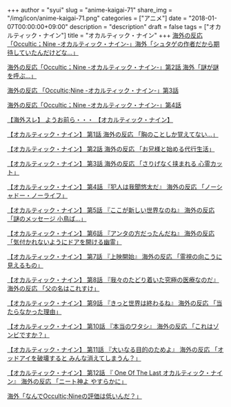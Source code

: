 +++
author = "syui"
slug = "anime-kaigai-71"
share_img = "/img/icon/anime-kaigai-71.png"
categories = ["アニメ"]
date = "2018-01-07T00:00:00+09:00"
description = "description"
draft = false
tags = ["オカルティック・ナイン"]
title = "オカルティック・ナイン"
+++
<a href="http://honyakutyuihou.hatenablog.com/entry/2016/10/10/151209" rel="nofollow" target="_blank" title="海外の反応「Occultic；Nine -オカルティック・ナイン-」海外「シュタゲの作者だから期待していたんだけどな...」">海外の反応「Occultic；Nine -オカルティック・ナイン-」海外「シュタゲの作者だから期待していたんだけどな...」</a>

<a href="http://honyakutyuihou.hatenablog.com/entry/2016/10/17/074433" rel="nofollow" target="_blank" title="海外の反応「Occultic；Nine -オカルティック・ナイン-」第2話 海外「謎が謎を呼ぶ...」">海外の反応「Occultic；Nine -オカルティック・ナイン-」第2話 海外「謎が謎を呼ぶ...」</a>

<a href="http://honyakutyuihou.hatenablog.com/entry/2016/12/14/160225" rel="nofollow" target="_blank" title="海外の反応 「Occultic;Nine -オカルティック・ナイン-」第3話">海外の反応 「Occultic;Nine -オカルティック・ナイン-」第3話</a>

<a href="http://honyakutyuihou.hatenablog.com/entry/2016/12/16/132357" rel="nofollow" target="_blank" title="海外の反応「Occultic；Nine -オカルティック・ナイン-」第4話">海外の反応「Occultic；Nine -オカルティック・ナイン-」第4話</a>

<a href="http://realmoneytradeformoney.com/2016/10/10/%E3%80%90%E6%B5%B7%E5%A4%96%E3%82%B9%E3%83%AC%E3%80%91%E3%80%80%E3%82%88%E3%81%86%E3%81%8A%E5%89%8D%E3%82%89%E3%83%BB%E3%83%BB%E3%83%BB%E3%80%80%E3%80%90%E3%82%AA%E3%82%AB%E3%83%AB%E3%83%86%E3%82%A3/" rel="nofollow" target="_blank" title="【海外スレ】 ようお前ら・・・ 【オカルティック・ナイン】">【海外スレ】 ようお前ら・・・ 【オカルティック・ナイン】</a>

<a href="http://tonarino-kawauso.com/wordpress/occultic01/" rel="nofollow" target="_blank" title="【オカルティック・ナイン】 第1話 海外の反応 「胸のことしか覚えてない…」">【オカルティック・ナイン】 第1話 海外の反応 「胸のことしか覚えてない…」</a>

<a href="http://tonarino-kawauso.com/wordpress/occultic02/" rel="nofollow" target="_blank" title=" 【オカルティック・ナイン】 第2話 海外の反応 「お兄様と始める代行生活」"> 【オカルティック・ナイン】 第2話 海外の反応 「お兄様と始める代行生活」</a>

<a href="http://tonarino-kawauso.com/wordpress/occultic03/" rel="nofollow" target="_blank" title="【オカルティック・ナイン】 第3話 海外の反応 「さりげなく挟まれる 心霊カット」">【オカルティック・ナイン】 第3話 海外の反応 「さりげなく挟まれる 心霊カット」</a>

<a href="http://tonarino-kawauso.com/wordpress/occultic04/" rel="nofollow" target="_blank" title="【オカルティック・ナイン】 第4話 『犯人は我聞悠太だ』 海外の反応 「ノーシャドー・ノーライフ」">【オカルティック・ナイン】 第4話 『犯人は我聞悠太だ』 海外の反応 「ノーシャドー・ノーライフ」</a>

<a href="http://tonarino-kawauso.com/wordpress/occultic05/" rel="nofollow" target="_blank" title="【オカルティック・ナイン】 第5話 『ここが新しい世界なのね』 海外の反応 「謎のメッセージ 小鳥ば…」">【オカルティック・ナイン】 第5話 『ここが新しい世界なのね』 海外の反応 「謎のメッセージ 小鳥ば…」</a>

<a href="http://tonarino-kawauso.com/wordpress/occultic06/" rel="nofollow" target="_blank" title="【オカルティック・ナイン】 第6話 『アンタの方だったんだね』 海外の反応 「気付かれないようにドアを開ける幽霊」">【オカルティック・ナイン】 第6話 『アンタの方だったんだね』 海外の反応 「気付かれないようにドアを開ける幽霊」</a>

<a href="http://tonarino-kawauso.com/wordpress/occultic07/" rel="nofollow" target="_blank" title="【オカルティック・ナイン】 第7話 『上映開始』 海外の反応 「霊視の向こうに見えるもの」">【オカルティック・ナイン】 第7話 『上映開始』 海外の反応 「霊視の向こうに見えるもの」</a>

<a href="http://tonarino-kawauso.com/wordpress/occultic08/" rel="nofollow" target="_blank" title="【オカルティック・ナイン】 第8話 『我々のたどり着いた究極の医療なのだ』 海外の反応 「父の名はこれすけ」">【オカルティック・ナイン】 第8話 『我々のたどり着いた究極の医療なのだ』 海外の反応 「父の名はこれすけ」</a>

<a href="http://tonarino-kawauso.com/wordpress/occultic09/" rel="nofollow" target="_blank" title="【オカルティック・ナイン】 第9話 『きっと世界は終わるね』 海外の反応 「当たらなかった理由」">【オカルティック・ナイン】 第9話 『きっと世界は終わるね』 海外の反応 「当たらなかった理由」</a>

<a href="http://tonarino-kawauso.com/wordpress/occultic10/" rel="nofollow" target="_blank" title="【オカルティック・ナイン】 第10話 『本当のワタシ』 海外の反応 「これはゾンビですか？」">【オカルティック・ナイン】 第10話 『本当のワタシ』 海外の反応 「これはゾンビですか？」</a>

<a href="http://tonarino-kawauso.com/wordpress/occultic11/" rel="nofollow" target="_blank" title="【オカルティック・ナイン】 第11話 『大いなる目的のためよ』 海外の反応 「オッドアイを破壊すると みんな消えてしまうん？」">【オカルティック・ナイン】 第11話 『大いなる目的のためよ』 海外の反応 「オッドアイを破壊すると みんな消えてしまうん？」</a>

<a href="http://tonarino-kawauso.com/wordpress/occultic12/" rel="nofollow" target="_blank" title="【オカルティック・ナイン】 第12話 『 One Of The Last オカルティック・ナイン』 海外の反応 「ニート神よ やすらかに」">【オカルティック・ナイン】 第12話 『 One Of The Last オカルティック・ナイン』 海外の反応 「ニート神よ やすらかに」</a>

<a href="http://www.anihon.com/entry/2016/11/20/180000" rel="nofollow" target="_blank" title="海外「なんでOccultic;Nineの評価は低いんだ？」">海外「なんでOccultic;Nineの評価は低いんだ？」</a>


